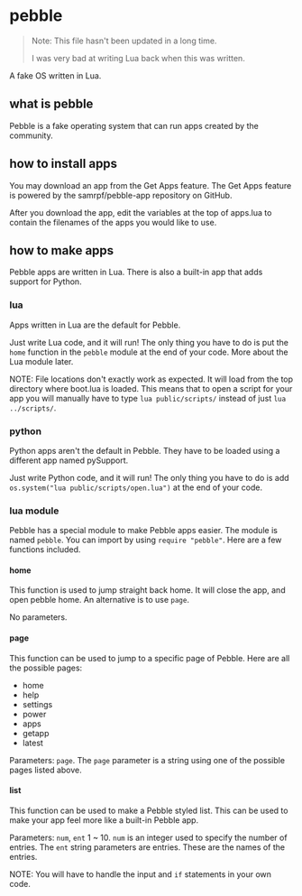 # pebble

> Note: This file hasn't been updated in a long time.
>
> I was very bad at writing Lua back when this was written.

A fake OS written in Lua.

## what is pebble

Pebble is a fake operating system that can run apps created by the community.

## how to install apps

You may download an app from the Get Apps feature.
The Get Apps feature is powered by the samrpf/pebble-app repository on GitHub.

After you download the app, edit the variables at the top of apps.lua to contain the filenames of the apps you would like to use.

## how to make apps

Pebble apps are written in Lua. There is also a built-in app that adds support for Python.

### lua

Apps written in Lua are the default for Pebble.

Just write Lua code, and it will run! The only thing you have to do is put the `home` function in the `pebble` module at the end of your code. More about the Lua module later.

NOTE: File locations don't exactly work as expected. It will load from the top directory where boot.lua is loaded. This means that to open a script for your app you will manually have to type `lua public/scripts/` instead of just `lua ../scripts/`.

### python

Python apps aren't the default in Pebble. They have to be loaded using a different app named pySupport.

Just write Python code, and it will run! The only thing you have to do is add `os.system("lua public/scripts/open.lua")` at the end of your code.

### lua module

Pebble has a special module to make Pebble apps easier. The module is named `pebble`. You can import by using `require "pebble"`. Here are a few functions included.

#### home

This function is used to jump straight back home. It will close the app, and open pebble home. An alternative is to use `page`.

No parameters.

#### page

This function can be used to jump to a specific page of Pebble. Here are all the possible pages: 

- home
- help
- settings
- power
- apps
- getapp
- latest

Parameters: `page`. The `page` parameter is a string using one of the possible pages listed above.

#### list

This function can be used to make a Pebble styled list. This can be used to make your app feel more like a built-in Pebble app.

Parameters: `num`, `ent` 1 ~ 10. `num` is an integer used to specify the number of entries. The `ent` string parameters are entries. These are the names of the entries.

NOTE: You will have to handle the input and `if` statements in your own code.

